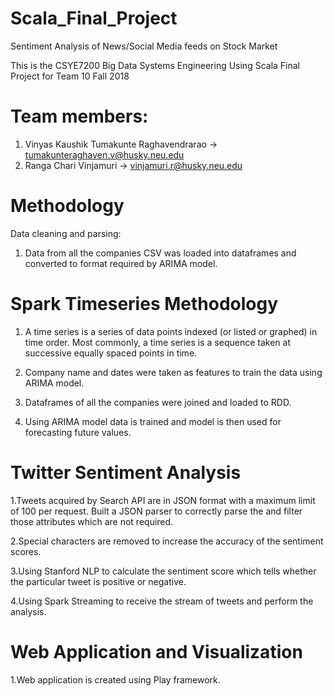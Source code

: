 # Scala_Final_Project
Sentiment Analysis of News/Social Media feeds on Stock Market

This is the CSYE7200 Big Data Systems Engineering Using Scala Final Project for Team 10 Fall 2018

# Team members:
1. Vinyas Kaushik Tumakunte Raghavendrarao -> tumakunteraghaven.v@husky.neu.edu
2. Ranga Chari Vinjamuri  -> vinjamuri.r@husky.neu.edu

# Methodology

Data cleaning and parsing:
1. Data from all the companies CSV was loaded into dataframes and converted to format required by ARIMA model.

# Spark Timeseries Methodology

1. A time series is a series of data points indexed (or listed or graphed) in time order. Most commonly, a time series is a sequence taken at successive equally spaced points in time.

2. Company name and dates were taken as features to train the data using ARIMA model.

3. Dataframes of all the companies were joined and loaded to RDD.

4. Using ARIMA model data is trained and model is then used for forecasting future values.


# Twitter Sentiment Analysis

1.Tweets acquired by Search API are in JSON format with a maximum limit of 100 per request. Built a JSON parser to correctly parse the and filter those attributes which are not required.

2.Special characters are removed to increase the accuracy of the sentiment scores.

3.Using Stanford NLP to calculate the sentiment score which tells whether the particular tweet is positive or negative.

4.Using Spark Streaming to receive the stream of tweets and perform the analysis.

# Web Application and Visualization

1.Web application is created using Play framework.
